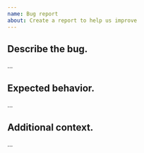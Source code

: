 ```yaml
---
name: Bug report
about: Create a report to help us improve
---
```


## Describe the bug.

…

## Expected behavior.

…

## Additional context.

…
